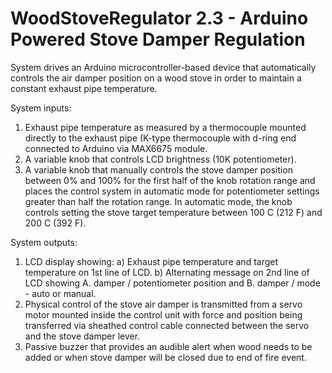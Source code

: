 # WoodStoveRegulator 2.3 - Arduino Powered Stove Damper Regulation

 System drives an Arduino microcontroller-based device that automatically 
 controls the air damper position on a wood stove in order to maintain a 
 constant exhaust pipe temperature.  
 
 System inputs: 
  1) Exhaust pipe temperature as measured by a thermocouple 
  mounted directly to the exhaust pipe (K-type thermocouple with 
  d-ring end connected to Arduino via MAX6675 module.
  2) A variable knob that controls LCD brightness (10K potentiometer).
  3) A variable knob that manually controls the stove damper 
  position between 0% and 100% for the first half of the knob rotation range
  and places the control system in automatic mode for potentiometer settings
  greater than half the rotation range. In automatic mode, the knob controls
  setting the stove target temperature between 100 C (212 F) and 200 C (392 F). 

 System outputs:
  1) LCD display showing:
     a) Exhaust pipe temperature and target temperature on 1st line of LCD.
     b) Alternating message on 2nd line of LCD showing A. damper / 
     potentiometer position and B. damper / mode - auto or manual.  
  2) Physical control of the stove air damper is transmitted from a 
     servo motor mounted inside the control unit with force and 
     position being transferred via sheathed control cable connected 
     between the servo and the stove damper lever.
  3) Passive buzzer that provides an audible alert when wood needs to be added
     or when stove damper will be closed due to end of fire event.

